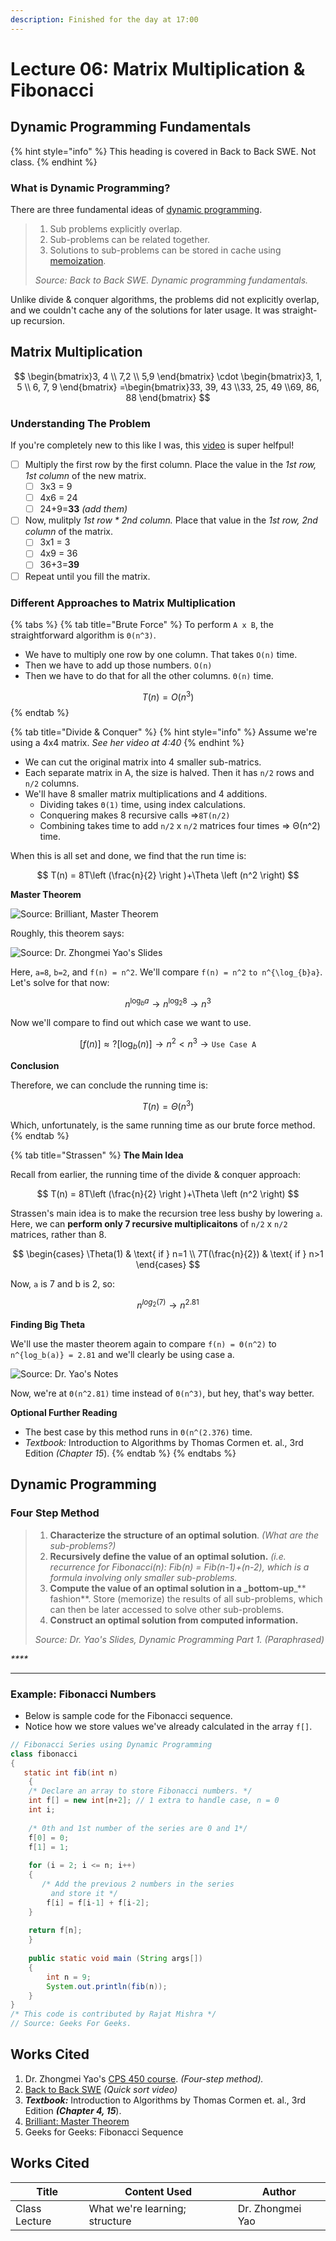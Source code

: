 ```yaml
---
description: Finished for the day at 17:00
---
```


# Lecture 06: Matrix Multiplication & Fibonacci

## Dynamic Programming Fundamentals

{% hint style="info" %}
This heading is covered in Back to Back SWE. Not class.
{% endhint %}

### What is Dynamic Programming?

There are three fundamental ideas of [dynamic programming](https://en.wikipedia.org/wiki/Dynamic\_programming).

> 1. Sub problems explicitly overlap.
> 2. Sub-problems can be related together.
> 3. Solutions to sub-problems can be stored in cache using [memoization](https://en.wikipedia.org/wiki/Memoization).
>
> _Source: Back to Back SWE. Dynamic programming fundamentals._

Unlike divide & conquer algorithms, the problems did not explicitly overlap, and we couldn't cache any of the solutions for later usage. It was straight-up recursion.

## Matrix Multiplication

$$
\begin{bmatrix}3, 4 \\ 7,2 \\ 5,9 \end{bmatrix} \cdot \begin{bmatrix}3, 1, 5 \\ 6, 7, 9 \end{bmatrix} =\begin{bmatrix}33, 39, 43 \\33, 25, 49 \\69, 86, 88 \end{bmatrix}
$$

### Understanding The Problem

If you're completely new to this like I was, this [video](https://www.youtube.com/watch?v=2spTnAiQg4M) is super helfpul!

* [ ] Multiply the first row by the first column. Place the value in the _1st row, 1st column_ of the new matrix.
  * [ ] 3x3 = 9
  * [ ] 4x6 = 24
  * [ ] 24+9=**33** _(add them)_
* [ ] Now, mulitply _1st row \* 2nd column._ Place that value in the _1st row, 2nd column_ of the matrix.
  * [ ] 3x1 = 3
  * [ ] 4x9 = 36
  * [ ] 36+3=**39**
* [ ] Repeat until you fill the matrix.

### Different Approaches to Matrix Multiplication

{% tabs %}
{% tab title="Brute Force" %}
To perform `A x B`, the straightforward algorithm is `Θ(n^3)`.

* We have to multiply one row by one column. That takes `O(n)` time.
* Then we have to add up those numbers. `O(n)`
* Then we have to do that for all the other columns. `Θ(n)` time.

$$
T(n) = O(n^3)
$$
{% endtab %}

{% tab title="Divide & Conquer" %}
{% hint style="info" %}
Assume we're using a 4x4 matrix. _See her video at 4:40_
{% endhint %}

* We can cut the original matrix into 4 smaller sub-matrics.
* Each separate matrix in A, the size is halved. Then it has `n/2` rows and `n/2` columns.
* We'll have 8 smaller matrix multiplications and 4 additions.
  * Dividing takes `Θ(1)` time, using index calculations.
  * Conquering makes 8 recursive calls ⇒`8T(n/2)`
  * Combining takes time to add `n/2` x `n/2` matrices four times ⇒ Θ(n^2) time.

When this is all set and done, we find that the run time is:

$$
T(n) = 8T\left (\frac{n}{2} \right )+\Theta \left (n^2 \right)
$$

**Master Theorem**

![Source: Brilliant, Master Theorem](<../../../.gitbook/assets/image (1) (1) (1) (1) (1) (1) (1) (1) (1) (1) (1) (1) (1) (1) (1) (1) (1) (1) (1) (1) (1) (1) (1) (1) (1) (1).png>)

Roughly, this theorem says:

![Source: Dr. Zhongmei Yao's Slides](<../../../.gitbook/assets/image (3) (2).png>)

Here, `a=8`, `b=2`, and `f(n) = n^2`. We'll compare `f(n) = n^2` `to n^{\log_{b}a}`. Let's solve for that now:

$$
n^{\log_{b}a} \rightarrow n^{\log_{2}8} \rightarrow n^3
$$

Now we'll compare to find out which case we want to use.

$$
[f(n)] \approx ? [\log_{b}(n)] \rightarrow n^2 < n^3 \rightarrow \texttt{Use Case A}
$$

**Conclusion**

Therefore, we can conclude the running time is:

$$
T(n) = Θ(n^3)
$$

Which, unfortunately, is the same running time as our brute force method.
{% endtab %}

{% tab title="Strassen" %}
**The Main Idea**

Recall from earlier, the running time of the divide & conquer approach:

$$
T(n) = 8T\left (\frac{n}{2} \right )+\Theta \left (n^2 \right)
$$

Strassen's main idea is to make the recursion tree less bushy by lowering `a`. Here, we can **perform only 7 recursive multiplicaitons** of `n/2` x `n/2` matrices, rather than 8.

$$
\begin{cases} \Theta(1) & \text{ if } n=1 \\ 7T(\frac{n}{2}) & \text{ if } n>1 \end{cases}
$$

Now, `a` is 7 and b is 2, so:

$$
n^{log_2(7)}\rightarrow n^{2.81}
$$

**Finding Big Theta**

We'll use the master theorem again to compare `f(n) = Θ(n^2)` to `n^{log_b(a)} = 2.81` and we'll clearly be using case a.

![Source: Dr. Yao's Notes](<../../../.gitbook/assets/image (3) (1) (1) (1) (1) (1) (1) (1) (1) (1) (1).png>)

Now, we're at `Θ(n^2.81)` time instead of `Θ(n^3)`, but hey, that's way better.

**Optional Further Reading**

* The best case by this method runs in `Θ(n^(2.376)` time.
* _Textbook:_ Introduction to Algorithms by Thomas Cormen et. al., 3rd Edition _(Chapter 15_).
{% endtab %}
{% endtabs %}

## Dynamic Programming

### Four Step Method

> 1. **Characterize the structure of an optimal solution**. _(What are the sub-problems?)_
> 2. **Recursively define the value of an optimal solution.** _(i.e. recurrence for Fibonacci(n): Fib(n) = Fib(n-1)+(n-2), which is a formula involving only smaller sub-problems._
> 3. **Compute the value of an optimal solution in a \_bottom-up**\_\*\* fashion\*\*. Store (memorize) the results of all sub-problems, which can then be later accessed to solve other sub-problems.
> 4. **Construct an optimal solution from computed information.**
>
> _Source: Dr. Yao's Slides, Dynamic Programming Part 1. (Paraphrased)_

_\*\*\*\*_

***

### Example: Fibonacci Numbers

* Below is sample code for the Fibonacci sequence.
* Notice how we store values we've already calculated in the array `f[]`.

```java
// Fibonacci Series using Dynamic Programming 
class fibonacci 
{ 
   static int fib(int n) 
    { 
    /* Declare an array to store Fibonacci numbers. */
    int f[] = new int[n+2]; // 1 extra to handle case, n = 0 
    int i; 
       
    /* 0th and 1st number of the series are 0 and 1*/
    f[0] = 0; 
    f[1] = 1; 
      
    for (i = 2; i <= n; i++) 
    { 
       /* Add the previous 2 numbers in the series 
         and store it */
        f[i] = f[i-1] + f[i-2]; 
    } 
       
    return f[n]; 
    } 
       
    public static void main (String args[]) 
    { 
        int n = 9; 
        System.out.println(fib(n)); 
    } 
} 
/* This code is contributed by Rajat Mishra */
// Source: Geeks For Geeks.
```

## Works Cited

1. Dr. Zhongmei Yao's [CPS 450 course](http://academic.udayton.edu/zhongmeiyao/450592.html). _(Four-step method)._
2. [Back to Back SWE](https://backtobackswe.com/platform/content/quicksort/code) _(Quick sort video)_
3. _**Textbook:**_ Introduction to Algorithms by Thomas Cormen et. al., 3rd Edition _**(Chapter 4, 15**_).
4. [Brilliant: Master Theorem](https://brilliant.org/wiki/master-theorem/?subtopic=algorithms\&chapter=complexity-runtime-analysis)
5. Geeks for Geeks: Fibonacci Sequence

## Works Cited

| Title         | Content Used                   | Author           |
| ------------- | ------------------------------ | ---------------- |
| Class Lecture | What we're learning; structure | Dr. Zhongmei Yao |
